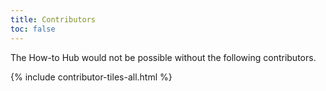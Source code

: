 ```yaml
---
title: Contributors
toc: false
---
```


The How-to Hub would not be possible without the following contributors.

{% include contributor-tiles-all.html %}